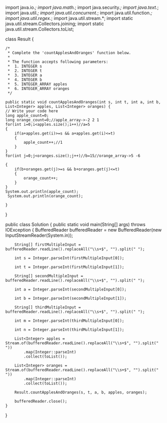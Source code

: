 import java.io.*;
import java.math.*;
import java.security.*;
import java.text.*;
import java.util.*;
import java.util.concurrent.*;
import java.util.function.*;
import java.util.regex.*;
import java.util.stream.*;
import static java.util.stream.Collectors.joining;
import static java.util.stream.Collectors.toList;

class Result {

    /*
     * Complete the 'countApplesAndOranges' function below.
     *
     * The function accepts following parameters:
     *  1. INTEGER s
     *  2. INTEGER t
     *  3. INTEGER a
     *  4. INTEGER b
     *  5. INTEGER_ARRAY apples
     *  6. INTEGER_ARRAY oranges
     */

    public static void countApplesAndOranges(int s, int t, int a, int b, List<Integer> apples, List<Integer> oranges) {
    // Write your code here
    long apple_count=0;
    long orange_count=0;//apple_array->-2 2 1
    for(int i=0;i<apples.size();i++)//a=5
    {
        if(a+apples.get(i)>=s && a+apples.get(i)<=t)
        {
            apple_count++;//1
        }
    }
    for(int j=0;j<oranges.size();j++)//b=15//orange_array->5 -6
    
    {
        if(b+oranges.get(j)>=s && b+oranges.get(j)<=t)
        {
            orange_count++;
        }
    }
    System.out.println(apple_count);
     System.out.println(orange_count);

    }

}

public class Solution {
    public static void main(String[] args) throws IOException {
        BufferedReader bufferedReader = new BufferedReader(new InputStreamReader(System.in));

        String[] firstMultipleInput = bufferedReader.readLine().replaceAll("\\s+$", "").split(" ");

        int s = Integer.parseInt(firstMultipleInput[0]);

        int t = Integer.parseInt(firstMultipleInput[1]);

        String[] secondMultipleInput = bufferedReader.readLine().replaceAll("\\s+$", "").split(" ");

        int a = Integer.parseInt(secondMultipleInput[0]);

        int b = Integer.parseInt(secondMultipleInput[1]);

        String[] thirdMultipleInput = bufferedReader.readLine().replaceAll("\\s+$", "").split(" ");

        int m = Integer.parseInt(thirdMultipleInput[0]);

        int n = Integer.parseInt(thirdMultipleInput[1]);

        List<Integer> apples = Stream.of(bufferedReader.readLine().replaceAll("\\s+$", "").split(" "))
            .map(Integer::parseInt)
            .collect(toList());

        List<Integer> oranges = Stream.of(bufferedReader.readLine().replaceAll("\\s+$", "").split(" "))
            .map(Integer::parseInt)
            .collect(toList());

        Result.countApplesAndOranges(s, t, a, b, apples, oranges);

        bufferedReader.close();
    }
}
